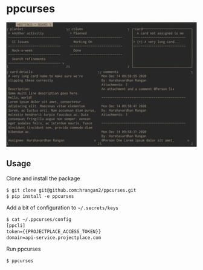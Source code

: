 # ppcurses
![screenshot](/screenshot.png?raw=true)

## Usage

Clone and install the package
```
$ git clone git@github.com:hrangan2/ppcurses.git
$ pip install -e ppcurses
```

Add a bit of configuration to `~/.secrets/keys`
```
$ cat ~/.ppcurses/config
[ppcli]
token={{PROJECTPLACE_ACCESS_TOKEN}}
domain=api-service.projectplace.com
```

Run ppcurses
```
$ ppcurses
```
